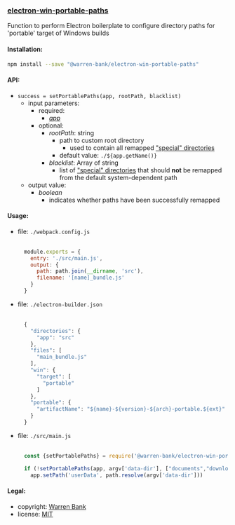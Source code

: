 ### [electron-win-portable-paths](https://github.com/warren-bank/electron-win-portable-paths)

Function to perform Electron boilerplate to configure directory paths for 'portable' target of Windows builds

#### Installation:

```bash
npm install --save "@warren-bank/electron-win-portable-paths"
```

#### API:

* `success = setPortablePaths(app, rootPath, blacklist)`
  * input parameters:
    * required:
      * [_app_](https://electronjs.org/docs/api/app)
    * optional:
      * _rootPath_: string
        * path to custom root directory
          * used to contain all remapped ["special" directories](https://electronjs.org/docs/api/app#appgetpathname)
        * default value: `./${app.getName()}`
      * _blacklist_: Array of string
        * list of ["special" directories](https://electronjs.org/docs/api/app#appgetpathname) that should __not__ be remapped from the default system-dependent path
  * output value:
    * _boolean_
      * indicates whether paths have been successfully remapped

#### Usage:

* file: `./webpack.config.js`<br><br>
  ```javascript
    module.exports = {
      entry: './src/main.js',
      output: {
        path: path.join(__dirname, 'src'),
        filename: '[name]_bundle.js'
      }
    }
  ```
* file: `./electron-builder.json`<br><br>
  ```javascript
    {
      "directories": {
        "app": "src"
      },
      "files": [
        "main_bundle.js"
      ],
      "win": {
        "target": [
          "portable"
        ]
      },
      "portable": {
        "artifactName": "${name}-${version}-${arch}-portable.${ext}"
      }
    }
  ```
* file: `./src/main.js`<br><br>
  ```javascript
    const {setPortablePaths} = require('@warren-bank/electron-win-portable-paths')

    if (!setPortablePaths(app, argv['data-dir'], ["documents","downloads"]) && argv['data-dir'])
      app.setPath('userData', path.resolve(argv['data-dir']))
  ```

#### Legal:

* copyright: [Warren Bank](https://github.com/warren-bank)
* license: [MIT](https://opensource.org/licenses/MIT)
